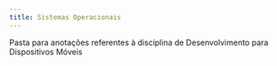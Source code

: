 ```yaml
---
title: Sistemas Operacionais
---
```

Pasta para anotações referentes à disciplina de Desenvolvimento para Dispositivos Móveis